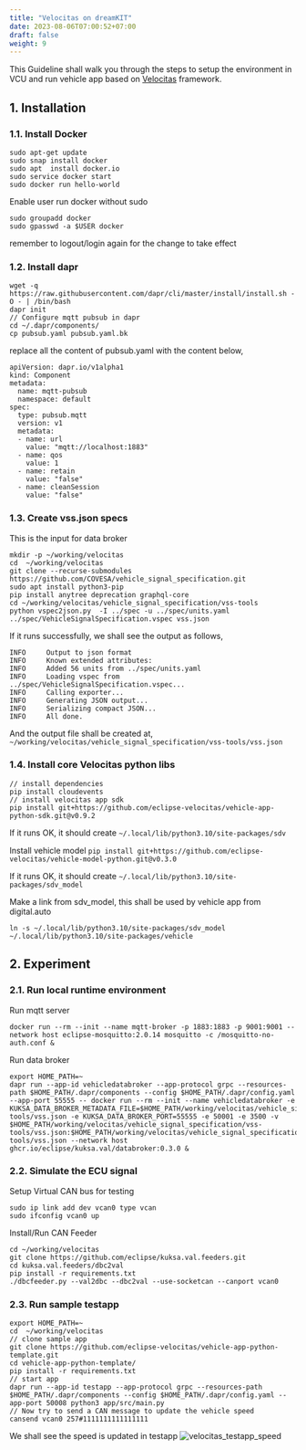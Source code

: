 ```yaml
---
title: "Velocitas on dreamKIT"
date: 2023-08-06T07:00:52+07:00
draft: false
weight: 9
---
```


This Guideline shall walk you through the steps to setup the environment in VCU and run vehicle app based on [Velocitas](https://eclipse.dev/velocitas/) framework.

## 1. Installation

### 1.1. Install Docker
```
sudo apt-get update
sudo snap install docker
sudo apt  install docker.io
sudo service docker start
sudo docker run hello-world

``` 
Enable user run docker without sudo
```
sudo groupadd docker
sudo gpasswd -a $USER docker
```
remember to logout/login again for the change to take effect

### 1.2. Install dapr
```
wget -q https://raw.githubusercontent.com/dapr/cli/master/install/install.sh -O - | /bin/bash
dapr init
// Configure mqtt pubsub in dapr
cd ~/.dapr/components/
cp pubsub.yaml pubsub.yaml.bk
```
replace all the content of pubsub.yaml with the content below,
```
apiVersion: dapr.io/v1alpha1
kind: Component
metadata:
  name: mqtt-pubsub
  namespace: default
spec:
  type: pubsub.mqtt
  version: v1
  metadata:
  - name: url
    value: "mqtt://localhost:1883"
  - name: qos
    value: 1
  - name: retain
    value: "false"
  - name: cleanSession
    value: "false"
```

### 1.3. Create vss.json specs
This is the input for data broker
```
mkdir -p ~/working/velocitas
cd  ~/working/velocitas
git clone --recurse-submodules https://github.com/COVESA/vehicle_signal_specification.git
sudo apt install python3-pip
pip install anytree deprecation graphql-core
cd ~/working/velocitas/vehicle_signal_specification/vss-tools
python vspec2json.py  -I ../spec -u ../spec/units.yaml ../spec/VehicleSignalSpecification.vspec vss.json
```
If it runs successfully, we shall see the output as follows,
```
INFO     Output to json format
INFO     Known extended attributes: 
INFO     Added 56 units from ../spec/units.yaml
INFO     Loading vspec from ../spec/VehicleSignalSpecification.vspec...
INFO     Calling exporter...
INFO     Generating JSON output...
INFO     Serializing compact JSON...
INFO     All done.
```

And the output file shall be created at, `~/working/velocitas/vehicle_signal_specification/vss-tools/vss.json`

### 1.4. Install core Velocitas python libs
```
// install dependencies
pip install cloudevents
// install velocitas app sdk
pip install git+https://github.com/eclipse-velocitas/vehicle-app-python-sdk.git@v0.9.2
```
If it runs OK, it should create `~/.local/lib/python3.10/site-packages/sdv`

Install vehicle model `pip install git+https://github.com/eclipse-velocitas/vehicle-model-python.git@v0.3.0`

If it runs OK, it should create `~/.local/lib/python3.10/site-packages/sdv_model`

Make a link from sdv_model, this shall be used by vehicle app from digital.auto
```
ln -s ~/.local/lib/python3.10/site-packages/sdv_model ~/.local/lib/python3.10/site-packages/vehicle
```
## 2. Experiment

### 2.1. Run local runtime environment
Run mqtt server
```
docker run --rm --init --name mqtt-broker -p 1883:1883 -p 9001:9001 --network host eclipse-mosquitto:2.0.14 mosquitto -c /mosquitto-no-auth.conf &
```

Run data broker
```
export HOME_PATH=~
dapr run --app-id vehicledatabroker --app-protocol grpc --resources-path $HOME_PATH/.dapr/components --config $HOME_PATH/.dapr/config.yaml --app-port 55555 -- docker run --rm --init --name vehicledatabroker -e KUKSA_DATA_BROKER_METADATA_FILE=$HOME_PATH/working/velocitas/vehicle_signal_specification/vss-tools/vss.json -e KUKSA_DATA_BROKER_PORT=55555 -e 50001 -e 3500 -v $HOME_PATH/working/velocitas/vehicle_signal_specification/vss-tools/vss.json:$HOME_PATH/working/velocitas/vehicle_signal_specification/vss-tools/vss.json --network host ghcr.io/eclipse/kuksa.val/databroker:0.3.0 &
```
### 2.2. Simulate the ECU signal
Setup Virtual CAN bus for testing
```
sudo ip link add dev vcan0 type vcan 
sudo ifconfig vcan0 up
```
Install/Run CAN Feeder 
```
cd ~/working/velocitas
git clone https://github.com/eclipse/kuksa.val.feeders.git
cd kuksa.val.feeders/dbc2val
pip install -r requirements.txt
./dbcfeeder.py --val2dbc --dbc2val --use-socketcan --canport vcan0
```

### 2.3. Run sample testapp
```
export HOME_PATH=~
cd  ~/working/velocitas
// clone sample app
git clone https://github.com/eclipse-velocitas/vehicle-app-python-template.git
cd vehicle-app-python-template/
pip install -r requirements.txt
// start app
dapr run --app-id testapp --app-protocol grpc --resources-path $HOME_PATH/.dapr/components --config $HOME_PATH/.dapr/config.yaml --app-port 50008 python3 app/src/main.py
// Now try to send a CAN message to update the vehicle speed
cansend vcan0 257#1111111111111111
```
We shall see the speed is updated in testapp ![velocitas_testapp_speed](./images/testapp_speed.png)
